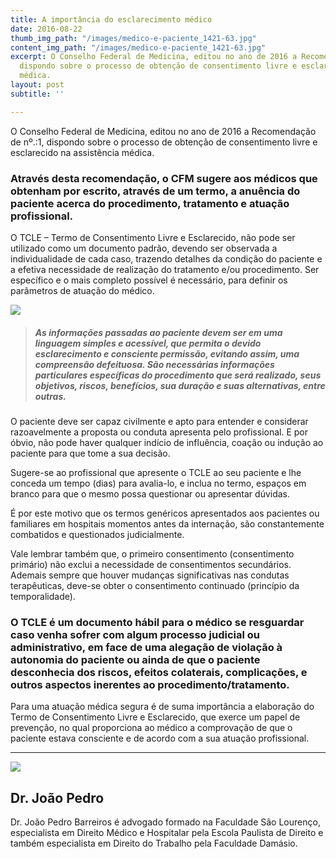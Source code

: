 ```yaml
---
title: A importância do esclarecimento médico
date: 2016-08-22
thumb_img_path: "/images/medico-e-paciente_1421-63.jpg"
content_img_path: "/images/medico-e-paciente_1421-63.jpg"
excerpt: O Conselho Federal de Medicina, editou no ano de 2016 a Recomendação de nº.:1,
  dispondo sobre o processo de obtenção de consentimento livre e esclarecido na assistência
  médica.
layout: post
subtitle: ''

---
```

O Conselho Federal de Medicina, editou no ano de 2016 a Recomendação de nº.:1, dispondo sobre o processo de obtenção de consentimento livre e esclarecido na assistência médica.

### Através desta recomendação, o CFM sugere aos médicos que obtenham por escrito, através de um termo, a anuência do paciente acerca do procedimento, tratamento e atuação profissional.

O TCLE – Termo de Consentimento Livre e Esclarecido, não pode ser utilizado como um documento padrão, devendo ser observada a individualidade de cada caso, trazendo detalhes da condição do paciente e a efetiva necessidade de realização do tratamento e/ou procedimento. Ser específico e o mais completo possível é necessário, para definir os parâmetros de atuação do médico.

![](/images/medico-com-tablet-digital_1098-18240.jpg)

> ##### As informações passadas ao paciente devem ser em uma linguagem simples e acessível, que permita o devido esclarecimento e consciente permissão, evitando assim, uma compreensão defeituosa. São necessárias informações particulares específicas do procedimento que será realizado, seus objetivos, riscos, benefícios, sua duração e suas alternativas, entre outras.

O paciente deve ser capaz civilmente e apto para entender e considerar razoavelmente a proposta ou conduta apresenta pelo profissional. E por óbvio, não pode haver qualquer indício de influência, coação ou indução ao paciente para que tome a sua decisão.

Sugere-se ao profissional que apresente o TCLE ao seu paciente e lhe conceda um tempo (dias) para avalia-lo, e inclua no termo, espaços em branco para que o mesmo possa questionar ou apresentar dúvidas.

É por este motivo que os termos genéricos apresentados aos pacientes ou familiares em hospitais momentos antes da internação, são constantemente combatidos e questionados judicialmente.

Vale lembrar também que, o primeiro consentimento (consentimento primário) não exclui a necessidade de consentimentos secundários. Ademais sempre que houver mudanças significativas nas condutas terapêuticas, deve-se obter o consentimento continuado (princípio da temporalidade).

### O TCLE é um documento hábil para o médico se resguardar caso venha sofrer com algum processo judicial ou administrativo, em face de uma alegação de violação à autonomia do paciente ou ainda de que o paciente desconhecia dos riscos, efeitos colaterais, complicações, e outros aspectos inerentes ao procedimento/tratamento.

Para uma atuação médica segura é de suma importância a elaboração do Termo de Consentimento Livre e Esclarecido, que exerce um papel de prevenção, no qual proporciona ao médico a comprovação de que o paciente estava consciente e de acordo com a sua atuação profissional.

***

<div class="author-box">
<div class="info">
<img src="https://realebarreiros-t1-04644.netlify.app/images/e2b23012-9316-4e03-9cb2-0bc3db2a5e26.jpeg" class="profile" />
<h2 class="name">Dr. João Pedro</h2>
</div>

<div class="about"> <p class="bio"> Dr. João Pedro Barreiros é advogado formado na Faculdade São Lourenço, especialista em Direito Médico e Hospitalar pela Escola Paulista de Direito e também especialista em Direito do Trabalho pela Faculdade Damásio. </p>  
</div>
</div>